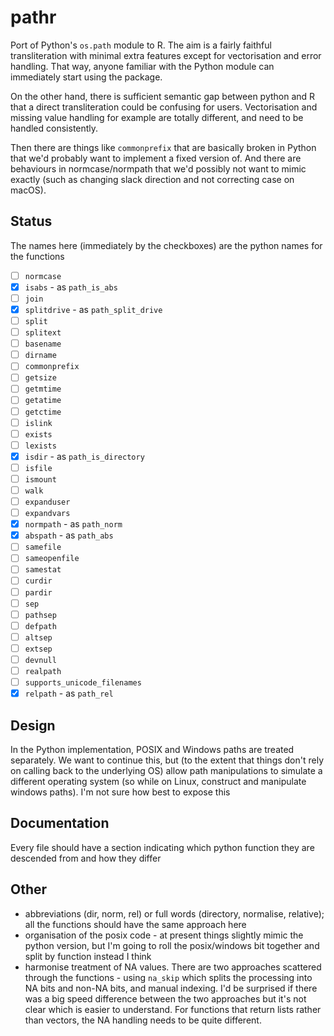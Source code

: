 # pathr

Port of Python's `os.path` module to R.  The aim is a fairly faithful transliteration with minimal extra features except for vectorisation and error handling.  That way, anyone familiar with the Python module can immediately start using the package.

On the other hand, there is sufficient semantic gap between python and R that a direct transliteration could be confusing for users.  Vectorisation and missing value handling for example are totally different, and need to be handled consistently.

Then there are things like `commonprefix` that are basically broken in Python that we'd probably want to implement a fixed version of.  And there are behaviours in normcase/normpath that we'd possibly not want to mimic exactly (such as changing slack direction and not correcting case on macOS).

## Status

The names here (immediately by the checkboxes) are the python names for the functions

* [ ] `normcase`
* [x] `isabs` - as `path_is_abs`
* [ ] `join`
* [x] `splitdrive` - as `path_split_drive`
* [ ] `split `
* [ ] `splitext`
* [ ] `basename`
* [ ] `dirname`
* [ ] `commonprefix`
* [ ] `getsize`
* [ ] `getmtime`
* [ ] `getatime`
* [ ] `getctime`
* [ ] `islink`
* [ ] `exists`
* [ ] `lexists`
* [x] `isdir` - as `path_is_directory`
* [ ] `isfile`
* [ ] `ismount`
* [ ] `walk`
* [ ] `expanduser`
* [ ] `expandvars`
* [x] `normpath` - as `path_norm`
* [x] `abspath` - as `path_abs`
* [ ] `samefile`
* [ ] `sameopenfile`
* [ ] `samestat`
* [ ] `curdir`
* [ ] `pardir`
* [ ] `sep`
* [ ] `pathsep`
* [ ] `defpath`
* [ ] `altsep`
* [ ] `extsep`
* [ ] `devnull`
* [ ] `realpath`
* [ ] `supports_unicode_filenames`
* [x] `relpath` - as `path_rel`

## Design

In the Python implementation, POSIX and Windows paths are treated separately.  We want to continue this, but (to the extent that things don't rely on calling back to the underlying OS) allow path manipulations to simulate a different operating system (so while on Linux, construct and manipulate windows paths).  I'm not sure how best to expose this

## Documentation

Every file should have a section indicating which python function they are descended from and how they differ

## Other

* abbreviations (dir, norm, rel) or full words (directory, normalise, relative); all the functions should have the same approach here
* organisation of the posix code - at present things slightly mimic the python version, but I'm going to roll the posix/windows bit together and split by function instead I think
* harmonise treatment of NA values.  There are two approaches scattered through the functions - using `na_skip` which splits the processing into NA bits and non-NA bits, and manual indexing.  I'd be surprised if there was a big speed difference between the two approaches but it's not clear which is easier to understand.  For functions that return lists rather than vectors, the NA handling needs to be quite different.
